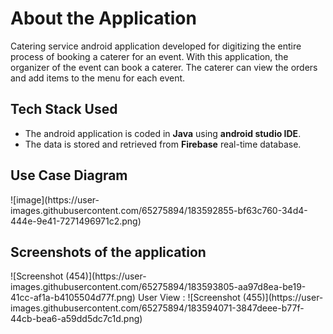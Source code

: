 <h1>About the Application</h1>
Catering service android application developed for digitizing the entire process of booking a caterer for an event. 
With this application, the organizer of the event can book a caterer. 
The caterer can view the orders and add items to the menu for each event.

<h2> Tech Stack Used </h2>
<ul>
<li>
  The android application is coded in <b>Java</b> using <b>android studio IDE</b>.
</li>
<li>
  The data is stored and retrieved from <b>Firebase</b> real-time database.
</li>
</ul>

<h2>Use Case Diagram</h2>
![image](https://user-images.githubusercontent.com/65275894/183592855-bf63c760-34d4-444e-9e41-7271496971c2.png)

<h2>Screenshots of the application </h2>
![Screenshot (454)](https://user-images.githubusercontent.com/65275894/183593805-aa97d8ea-be19-41cc-af1a-b4105504d77f.png)
User View : ![Screenshot (455)](https://user-images.githubusercontent.com/65275894/183594071-3847deee-b77f-44cb-bea6-a59dd5dc7c1d.png)



